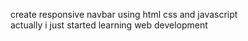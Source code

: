 create responsive navbar using html css and javascript
<br>
actually i just started learning web development 
